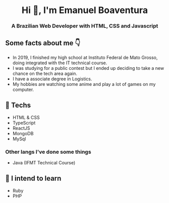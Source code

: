 <h1 align="center">Hi 👋, I'm Emanuel Boaventura</h1>
<h3 align="center">A Brazilian Web Developer with HTML, CSS and Javascript</h3>

## Some facts about me 👇

- In 2019, I finished my high school at Instituto Federal de Mato Grosso, doing integrated with the IT technical course.
- I was studying for a public contest but I ended up deciding to take a new chance on the tech area again.
- I have a associate degree in Logistics.
- My hobbies are watching some anime and play a lot of games on my computer.

## 🔭 Techs
- HTML & CSS
- TypeScript
- ReactJS
- MongoDB
- MySql

### Other langs I've done some things
- Java (IFMT Technical Course) 

## 🌱 I intend to learn
- Ruby
- PHP
